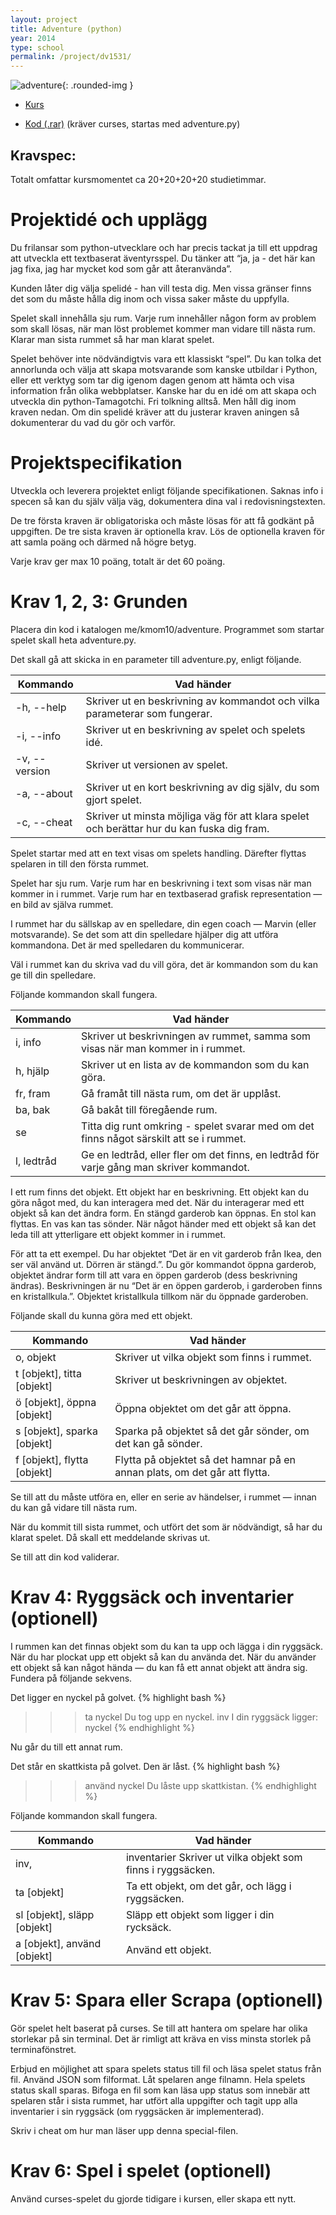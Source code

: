 ```yaml
---
layout: project
title: Adventure (python)
year: 2014
type: school
permalink: /project/dv1531/
---
```


![adventure](/files/images/adventure.png){: .rounded-img }

- [Kurs](/courses/dv1531)

- [Kod (.rar)](//www.dropbox.com/s/h5i8z6s0y50p41h/adventure.rar)
(kräver curses, startas med adventure.py)

Kravspec:
---

Totalt omfattar kursmomentet ca 20+20+20+20 studietimmar.

Projektidé och upplägg
===
Du frilansar som python-utvecklare och har precis tackat ja till ett uppdrag att utveckla ett textbaserat äventyrsspel.
Du tänker att “ja, ja - det här kan jag fixa, jag har mycket kod som går att återanvända”.

Kunden låter dig välja spelidé - han vill testa dig. Men vissa gränser finns det som du måste hålla dig inom och vissa saker måste du uppfylla.

Spelet skall innehålla sju rum. Varje rum innehåller någon form av problem som skall lösas, när man löst problemet kommer man vidare till nästa rum.
Klarar man sista rummet så har man klarat spelet.

Spelet behöver inte nödvändigtvis vara ett klassiskt “spel”. Du kan tolka det annorlunda och välja att skapa motsvarande som kanske utbildar i Python,
eller ett verktyg som tar dig igenom dagen genom att hämta och visa information från olika webbplatser. Kanske har du en idé om att skapa och utveckla din python-Tamagotchi.
Fri tolkning alltså. Men håll dig inom kraven nedan. Om din spelidé kräver att du justerar kraven aningen så dokumenterar du vad du gör och varför.

Projektspecifikation
===
Utveckla och leverera projektet enligt följande specifikationen. Saknas info i specen så kan du själv välja väg, dokumentera dina val i redovisningstexten.

De tre första kraven är obligatoriska och måste lösas för att få godkänt på uppgiften.
De tre sista kraven är optionella krav. Lös de optionella kraven för att samla poäng och därmed nå högre betyg.

Varje krav ger max 10 poäng, totalt är det 60 poäng.

Krav 1, 2, 3: Grunden
===
Placera din kod i katalogen me/kmom10/adventure. Programmet som startar spelet skall heta adventure.py.

Det skall gå att skicka in en parameter till adventure.py, enligt följande.

| Kommando	| Vad händer |
|----------|-----------|
| -h, --help	| Skriver ut en beskrivning av kommandot och vilka parameterar som fungerar. |
| -i, --info	| Skriver ut en beskrivning av spelet och spelets idé. |
| -v, --version	| Skriver ut versionen av spelet. |
| -a, --about	| Skriver ut en kort beskrivning av dig själv, du som gjort spelet. |
| -c, --cheat	| Skriver ut minsta möjliga väg för att klara spelet och berättar hur du kan fuska dig fram. |

Spelet startar med att en text visas om spelets handling. Därefter flyttas spelaren in till den första rummet.

Spelet har sju rum. Varje rum har en beskrivning i text som visas när man kommer in i rummet. Varje rum har en textbaserad grafisk representation — en bild av själva rummet.

I rummet har du sällskap av en spelledare, din egen coach — Marvin (eller motsvarande). Se det som att din spelledare hjälper dig att utföra kommandona. Det är med spelledaren du kommunicerar.

Väl i rummet kan du skriva vad du vill göra, det är kommandon som du kan ge till din spelledare.

Följande kommandon skall fungera.

| Kommando |	Vad händer |
|--------|---------|
| i, info |	Skriver ut beskrivningen av rummet, samma som visas när man kommer in i rummet. |
| h, hjälp |	Skriver ut en lista av de kommandon som du kan göra. |
| fr, fram |	Gå framåt till nästa rum, om det är upplåst. |
| ba, bak |	Gå bakåt till föregående rum. |
| se |	Titta dig runt omkring - spelet svarar med om det finns något särskilt att se i rummet. |
| l, ledtråd |	Ge en ledtråd, eller fler om det finns, en ledtråd för varje gång man skriver kommandot. |


I ett rum finns det objekt. Ett objekt har en beskrivning. Ett objekt kan du göra något med, du kan interagera med det.
När du interagerar med ett objekt så kan det ändra form. En stängd garderob kan öppnas. En stol kan flyttas. En vas kan tas sönder.
När något händer med ett objekt så kan det leda till att ytterligare ett objekt kommer in i rummet.

För att ta ett exempel. Du har objektet “Det är en vit garderob från Ikea, den ser väl använd ut. Dörren är stängd.”. Du gör kommandot öppna garderob, objektet ändrar form till att vara en öppen garderob (dess beskrivning ändras). Beskrivningen är nu “Det är en öppen garderob, i garderoben finns en kristallkula.”. Objektet kristallkula tillkom när du öppnade garderoben.

Följande skall du kunna göra med ett objekt.

| Kommando | Vad händer |
|----------|------------|
| o, objekt	| Skriver ut vilka objekt som finns i rummet. |
| t [objekt], titta [objekt] |	Skriver ut beskrivningen av objektet. |
| ö [objekt], öppna [objekt] |	Öppna objektet om det går att öppna. |
| s [objekt], sparka [objekt] |	Sparka på objektet så det går sönder, om det kan gå sönder. |
| f [objekt], flytta [objekt] |	Flytta på objektet så det hamnar på en annan plats, om det går att flytta. |


Se till att du måste utföra en, eller en serie av händelser, i rummet — innan du kan gå vidare till nästa rum.

När du kommit till sista rummet, och utfört det som är nödvändigt, så har du klarat spelet. Då skall ett meddelande skrivas ut.

Se till att din kod validerar.

Krav 4: Ryggsäck och inventarier (optionell)
===
I rummen kan det finnas objekt som du kan ta upp och lägga i din ryggsäck. När du har plockat upp ett objekt så kan du använda det.
När du använder ett objekt så kan något hända — du kan få ett annat objekt att ändra sig. Fundera på följande sekvens.

Det ligger en nyckel på golvet.
{% highlight bash %}
>>> ta nyckel
Du tog upp en nyckel.
>>> inv
I din ryggsäck ligger: nyckel
{% endhighlight %}

Nu går du till ett annat rum.

Det står en skattkista på golvet. Den är låst.
{% highlight bash %}
>>> använd nyckel
Du låste upp skattkistan.
{% endhighlight %}

Följande kommandon skall fungera.

| Kommando |	Vad händer |
|-----------|-------------|
| inv, | inventarier	Skriver ut vilka objekt som finns i ryggsäcken. |
| ta [objekt] |	Ta ett objekt, om det går, och lägg i ryggsäcken. |
| sl [objekt], släpp [objekt] |	Släpp ett objekt som ligger i din rycksäck. |
| a [objekt], använd [objekt] |	Använd ett objekt. |


Krav 5: Spara eller Scrapa (optionell)
===
Gör spelet helt baserat på curses. Se till att hantera om spelare har olika storlekar på sin terminal.
Det är rimligt att kräva en viss minsta storlek på terminafönstret.

Erbjud en möjlighet att spara spelets status till fil och läsa spelet status från fil. Använd JSON som filformat.
Låt spelaren ange filnamn. Hela spelets status skall sparas. Bifoga en fil som kan läsa upp status som innebär att spelaren står i sista rummet,
har utfört alla uppgifter och tagit upp alla inventarier i sin ryggsäck (om ryggsäcken är implementerad).

Skriv i cheat om hur man läser upp denna special-filen.

Krav 6: Spel i spelet (optionell)
===
Använd curses-spelet du gjorde tidigare i kursen, eller skapa ett nytt.
